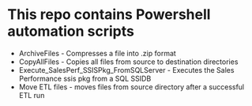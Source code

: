 # This repo contains Powershell automation scripts 
* ArchiveFiles - Compresses a file into .zip format
* CopyAllFiles - Copies all files from source to destination directories
* Execute_SalesPerf_SSISPkg_FromSQLServer - Executes the Sales Performance ssis pkg from a SQL SSIDB
* Move ETL files - moves files from source directory after a successful ETL run 
